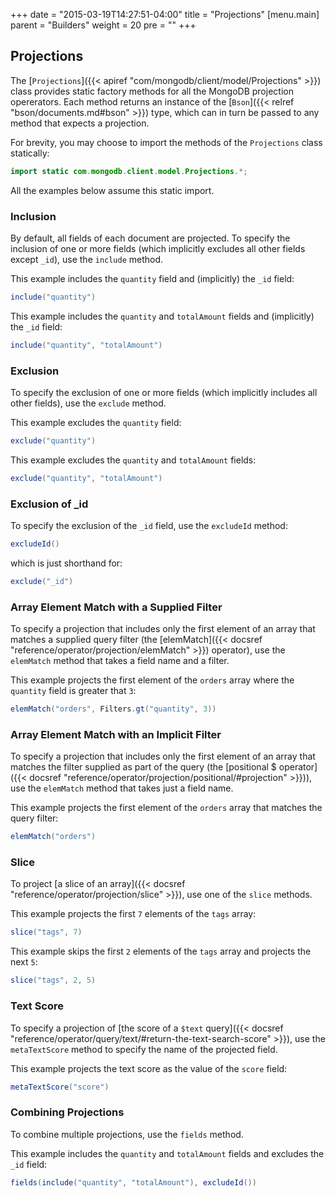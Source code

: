 +++
date = "2015-03-19T14:27:51-04:00"
title = "Projections"
[menu.main]
  parent = "Builders"
  weight = 20
  pre = "<i class='fa'></i>"
+++

## Projections

The [`Projections`]({{< apiref "com/mongodb/client/model/Projections" >}}) class provides static factory methods for all the MongoDB 
projection opererators.  Each method returns an instance of the [`Bson`]({{< relref "bson/documents.md#bson" >}}) type, which can in turn
be passed to any method that expects a projection.

For brevity, you may choose to import the methods of the `Projections` class statically:

```java
import static com.mongodb.client.model.Projections.*;
```
  
All the examples below assume this static import.

### Inclusion

By default, all fields of each document are projected.  To specify the inclusion of one or more fields (which implicitly excludes all 
other fields except `_id`), use the `include` method.  

This example includes the `quantity` field and (implicitly) the `_id` field:

```java
include("quantity")
```

This example includes the `quantity` and `totalAmount` fields and (implicitly) the `_id` field:

```java
include("quantity", "totalAmount")
```

### Exclusion

To specify the exclusion of one or more fields (which implicitly includes all other fields), use the `exclude` method.

This example excludes the `quantity` field:

```java
exclude("quantity")
```

This example excludes the `quantity` and `totalAmount` fields:

```java
exclude("quantity", "totalAmount")
```

### Exclusion of _id

To specify the exclusion of the `_id` field, use the `excludeId` method:
 
```java
excludeId()
```

which is just shorthand for:

```java
exclude("_id")
```

### Array Element Match with a Supplied Filter

To specify a projection that includes only the first element of an array that matches a supplied query filter (the 
[elemMatch]({{< docsref "reference/operator/projection/elemMatch" >}}) operator), use the `elemMatch` method that takes a 
field name and a filter. 

This example projects the first element of the `orders` array where the `quantity` field is greater that `3`:
  
```java
elemMatch("orders", Filters.gt("quantity", 3))
```

### Array Element Match with an Implicit Filter

To specify a projection that includes only the first element of an array that matches the filter supplied as part of the query (the 
[positional $ operator]({{< docsref "reference/operator/projection/positional/#projection" >}})), use the `elemMatch` method that takes 
just a field name.

This example projects the first element of the `orders` array that matches the query filter:

```java
elemMatch("orders")
```
     
### Slice

To project [a slice of an array]({{< docsref "reference/operator/projection/slice" >}}), use one of the `slice` methods. 

This example projects the first `7` elements of the `tags` array:

```java
slice("tags", 7)
```

This example skips the first `2` elements of the `tags` array and projects the next `5`:

```java
slice("tags", 2, 5)
```

### Text Score

To specify a projection of [the score of a `$text` query]({{< docsref "reference/operator/query/text/#return-the-text-search-score" >}}),
use the `metaTextScore` method to specify the name of the projected field.

This example projects the text score as the value of the `score` field:

```java
metaTextScore("score")
```


### Combining Projections

To combine multiple projections, use the `fields` method.

This example includes the `quantity` and `totalAmount` fields and excludes the `_id` field:

```java
fields(include("quantity", "totalAmount"), excludeId()) 
```


